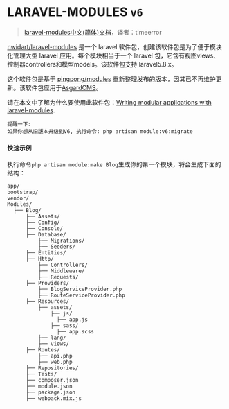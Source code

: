 # LARAVEL-MODULES  `v6`

> [laravel-modules中文(简体)文档](https://github.com/timeerror/laravel-modules-docs-zh_CN)，译者：timeerror 

[nwidart/laravel-modules](https://github.com/nWidart/laravel-modules) 是一个 laravel 软件包，创建该软件包是为了便于模块化管理大型 laravel 应用。每个模块相当于一个 laravel 包，它含有视图views、控制器controllers和模型models。该软件包支持 laravel5.8.x。

这个软件包是基于 [pingpong/modules](https://github.com/pingpong-labs/modules) 重新整理发布的版本，因其已不再维护更新。该软件包应用于[AsgardCMS](https://asgardcms.com/)。

请在本文中了解为什么要使用此软件包：[Writing modular applications with laravel-modules](https://nicolaswidart.com/blog/writing-modular-applications-with-laravel-modules).

```
提醒一下:
如果你想从旧版本升级到V6, 执行命令: php artisan module:v6:migrate
```



#### 快速示例

执行命令`php artisan module:make Blog`生成你的第一个模块，将会生成下面的结构：

```
app/
bootstrap/
vendor/
Modules/
  ├── Blog/
      ├── Assets/
      ├── Config/
      ├── Console/
      ├── Database/
          ├── Migrations/
          ├── Seeders/
      ├── Entities/
      ├── Http/
          ├── Controllers/
          ├── Middleware/
          ├── Requests/
      ├── Providers/
          ├── BlogServiceProvider.php
          ├── RouteServiceProvider.php
      ├── Resources/
          ├── assets/
              ├── js/
                ├── app.js
              ├── sass/
                ├── app.scss
          ├── lang/
          ├── views/
      ├── Routes/
          ├── api.php
          ├── web.php
      ├── Repositories/
      ├── Tests/
      ├── composer.json
      ├── module.json
      ├── package.json
      ├── webpack.mix.js
```

